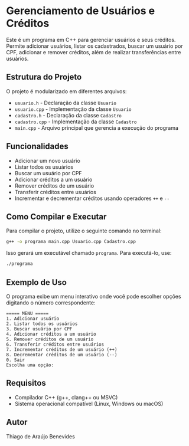 # Gerenciamento de Usuários e Créditos

Este é um programa em C++ para gerenciar usuários e seus créditos. Permite adicionar usuários, listar os cadastrados, buscar um usuário por CPF, adicionar e remover créditos, além de realizar transferências entre usuários.

## Estrutura do Projeto
O projeto é modularizado em diferentes arquivos:

- `usuario.h` - Declaração da classe `Usuario`
- `usuario.cpp` - Implementação da classe `Usuario`
- `cadastro.h` - Declaração da classe `Cadastro`
- `cadastro.cpp` - Implementação da classe `Cadastro`
- `main.cpp` - Arquivo principal que gerencia a execução do programa

## Funcionalidades
- Adicionar um novo usuário
- Listar todos os usuários
- Buscar um usuário por CPF
- Adicionar créditos a um usuário
- Remover créditos de um usuário
- Transferir créditos entre usuários
- Incrementar e decrementar créditos usando operadores `++` e `--`

## Como Compilar e Executar
Para compilar o projeto, utilize o seguinte comando no terminal:

```bash
g++ -o programa main.cpp Usuario.cpp Cadastro.cpp
```

Isso gerará um executável chamado `programa`. Para executá-lo, use:

```bash
./programa
```

## Exemplo de Uso
O programa exibe um menu interativo onde você pode escolher opções digitando o número correspondente:

```
===== MENU =====
1. Adicionar usuário
2. Listar todos os usuários
3. Buscar usuário por CPF
4. Adicionar créditos a um usuário
5. Remover créditos de um usuário
6. Transferir créditos entre usuários
7. Incrementar créditos de um usuário (++)
8. Decrementar créditos de um usuário (--)
0. Sair
Escolha uma opção:
```

## Requisitos
- Compilador C++ (g++, clang++ ou MSVC)
- Sistema operacional compatível (Linux, Windows ou macOS)

## Autor
Thiago de Araújo Benevides
